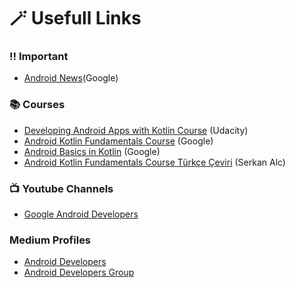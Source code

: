 # 🪄 Usefull Links 

### ‼️ Important 

- [Android News](https://developer.android.com/news)(Google)

### 📚 Courses

- [Developing Android Apps with Kotlin Course](https://classroom.udacity.com/courses/ud9012) (Udacity)
- [Android Kotlin Fundamentals Course](https://developer.android.com/courses/kotlin-fundamentals/course?authuser=6) (Google)
- [Android Basics in Kotlin](https://developer.android.com/courses/android-basics-kotlin/course?authuser=6) (Google)
- [Android Kotlin Fundamentals Course Türkçe Çeviri](https://developer.android.com/courses/kotlin-fundamentals/course?authuser=6) (Serkan Alc)

### 📺 Youtube Channels

- [Google Android Developers](youtube.com/c/AndroidDevelopers)

### Medium Profiles

- [Android Developers](https://medium.com/androiddevelopers)
- [Android Developers Group](https://medium.com/developer-multicamp)
 
